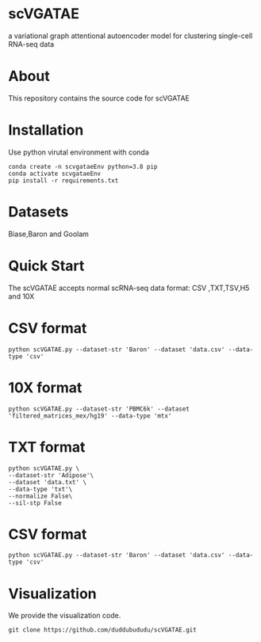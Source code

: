 # scVGATAE
a variational graph attentional autoencoder model for clustering single-cell RNA-seq data
# About
This repository contains the source code for scVGATAE
# Installation
Use python virutal environment with conda
```
conda create -n scvgataeEnv python=3.8 pip
conda activate scvgataeEnv
pip install -r requirements.txt
```
# Datasets
Biase,Baron and Goolam
# Quick Start
The scVGATAE accepts normal scRNA-seq data format: CSV ,TXT,TSV,H5 and 10X
# CSV format
`python scVGATAE.py --dataset-str 'Baron' --dataset 'data.csv' --data-type 'csv'`
# 10X format
`python scVGATAE.py --dataset-str 'PBMC6k' --dataset 'filtered_matrices_mex/hg19' --data-type 'mtx'`
# TXT format
```
python scVGATAE.py \
--dataset-str 'Adipose'\ 
--dataset 'data.txt' \
--data-type 'txt'\
--normalize False\
--sil-stp False
```
# CSV format
`python scVGATAE.py --dataset-str 'Baron' --dataset 'data.csv' --data-type 'csv'`

# Visualization
We provide the visualization code.

`git clone https://github.com/duddubududu/scVGATAE.git`

